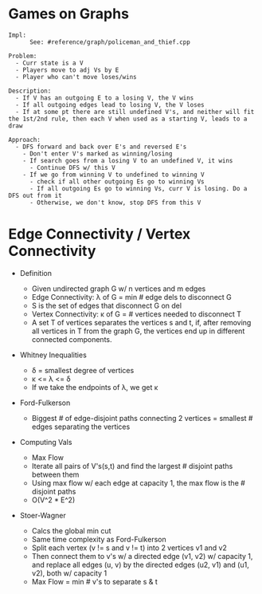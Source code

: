 # Games on Graphs

```
Impl:
      See: #reference/graph/policeman_and_thief.cpp

Problem:
  - Curr state is a V
  - Players move to adj Vs by E
  - Player who can't move loses/wins

Description:
  - If V has an outgoing E to a losing V, the V wins
  - If all outgoing edges lead to losing V, the V loses
  - If at some pt there are still undefined V's, and neither will fit the 1st/2nd rule, then each V when used as a starting V, leads to a draw

Approach:
  - DFS forward and back over E's and reversed E's
    - Don't enter V's marked as winning/losing
    - If search goes from a losing V to an undefined V, it wins
      - Continue DFS w/ this V
    - If we go from winning V to undefined to winning V
      - check if all other outgoing Es go to winning Vs
      - If all outgoing Es go to winning Vs, curr V is losing. Do a DFS out from it
      - Otherwise, we don't know, stop DFS from this V

```

# Edge Connectivity / Vertex Connectivity

- Definition
  - Given undirected graph G w/ n vertices and m edges
  - Edge Connectivity: λ of G = min # edge dels to disconnect G
  - S is the set of edges that disconnect G on del
  - Vertex Connectivity: κ of G = # vertices needed to disconnect T
  - A set T of vertices separates the vertices s and t, if, after removing all vertices in T from the graph G, the vertices end up in different connected components.

- Whitney Inequalities
  - δ = smallest degree of vertices
  - κ <= λ <= δ
  - If we take the endpoints of λ, we get κ

- Ford-Fulkerson
  - Biggest # of edge-disjoint paths connecting 2 vertices = smallest # edges separating the vertices

- Computing Vals
  - Max Flow
  - Iterate all pairs of V's(s,t) and find the largest # disjoint paths between them
  - Using max flow w/ each edge at capacity 1, the max flow is the # disjoint paths
  - O(V^2 * E^2)

- Stoer-Wagner
  - Calcs the global min cut
  - Same time complexity as Ford-Fulkerson
  - Split each vertex (v != s and v != t) into 2 vertices v1 and v2
  - Then connect them to v's w/ a directed edge (v1, v2) w/ capacity 1, and replace all edges (u, v) by the directed edges (u2, v1) and (u1, v2), both w/ capacity 1
  - Max Flow = min # v's to separate s & t
